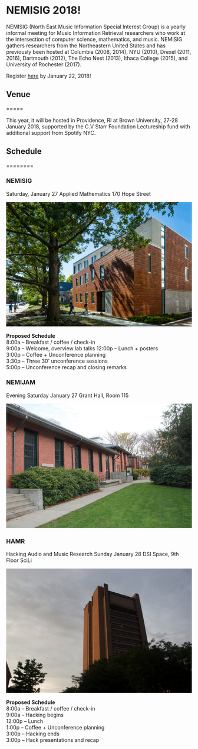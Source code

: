 # NEMISIG 2018!

NEMISIG (North East Music Information Special Interest Group) is a yearly informal meeting for Music Information Retrieval researchers who work at the intersection of computer science, mathematics, and music. NEMISIG gathers researchers from the Northeastern United States and has previously been hosted at Columbia (2008, 2014), NYU (2010), Drexel (2011, 2016), Dartmouth (2012), The Echo Nest (2013), Ithaca College (2015), and University of Rochester (2017).

Register [here](https://docs.google.com/forms/d/e/1FAIpQLSc2GN0gceDOH0MgUJEdeqX86h0ZJMt_XWERf_NWrvcGPBN1Jw/viewform) by January 22, 2018!


## Venue
=====

This year, it will be hosted in Providence, RI at Brown University, 27-28 January 2018, supported by the C.V Starr Foundation Lectureship fund with additional support from Spotify NYC. 


## Schedule
========

### NEMISIG
Saturday, January 27
Applied Mathematics 
170 Hope Street

![Applied Mathematics](../images/AppliedMath.jpg)

**Proposed Schedule**   
8:00a – Breakfast / coffee / check-in   
9:00a – Welcome, overview lab talks 
12:00p – Lunch + posters    
3:00p – Coffee + Unconference planning    
3:30p – Three 30' unconference sessions    
5:00p – Unconference recap and closing remarks    



### NEMIJAM
Evening Saturday January 27
Grant Hall, Room 115

![Grant Hall](../images/music.jpg)


### HAMR
Hacking Audio and Music Research
Sunday January 28
DSI Space, 9th Floor SciLi

![SciLi](../images/SciLi.jpg)

**Proposed Schedule**   
8:00a – Breakfast / coffee / check-in   
9:00a – Hacking begins   
12:00p – Lunch      
1:00p – Coffee + Unconference planning    
3:00p – Hacking ends      
3:00p – Hack presentations and recap    
